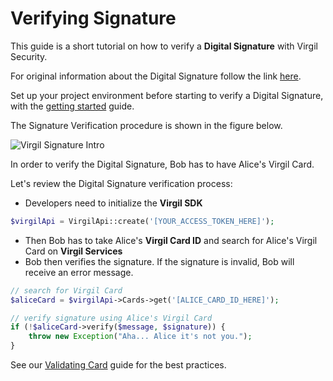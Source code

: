 # Verifying Signature

This guide is a short tutorial on how to verify a **Digital Signature** with Virgil Security.

For original information about the Digital Signature follow the link [here](https://github.com/VirgilSecurity/virgil/blob/wiki/wiki/glossary.md#digital-signature).

Set up your project environment before starting to verify a Digital Signature, with the [getting started](/docs/guides/configuration/client-configuration.md) guide.

The Signature Verification procedure is shown in the figure below.


![Virgil Signature Intro](/docs/img/Signature_introduction.png "Verify Signature")

In order to verify the Digital Signature, Bob has to have Alice's Virgil Card.

Let's review the Digital Signature verification process:

- Developers need to initialize the **Virgil SDK**

```php
$virgilApi = VirgilApi::create('[YOUR_ACCESS_TOKEN_HERE]');
```

- Then Bob has to take Alice's **Virgil Card ID** and search for Alice's Virgil Card on **Virgil Services**
- Bob then verifies the signature. If the signature is invalid, Bob will receive an error message.

```php
// search for Virgil Card
$aliceCard = $virgilApi->Cards->get('[ALICE_CARD_ID_HERE]');

// verify signature using Alice's Virgil Card
if (!$aliceCard->verify($message, $signature)) {
    throw new Exception("Aha... Alice it's not you.");
}
```

See our [Validating Card](/docs/guides/virgil-card/validating-card.md) guide for the best practices.
